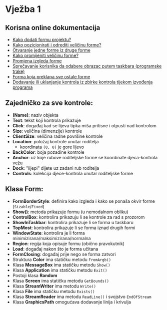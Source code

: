 # Vježba 1

## Korisna online dokumentacija

- [Kako dodati formu projektu?](https://learn.microsoft.com/en-us/dotnet/desktop/winforms/forms/how-to-add?view=netdesktop-8.0)
- [Kako pozicionirati i odrediti veličinu forme?](https://learn.microsoft.com/en-us/dotnet/desktop/winforms/forms/how-to-position-and-resize?view=netdesktop-8.0)
- [Otvaranje jedne forme iz druge forme](https://learn.microsoft.com/en-us/dotnet/api/system.windows.forms.form.show?view=windowsdesktop-8.0)
- [Kako promijeniti veličinu forme?](https://learn.microsoft.com/en-us/dotnet/desktop/winforms/how-to-resize-windows-forms?view=netframeworkdesktop-4.8)
- [Promjena izgleda forme](https://learn.microsoft.com/en-us/dotnet/desktop/winforms/changing-the-appearance-of-windows-forms?view=netframeworkdesktop-4.8)
- [Sprečavanje korisnika da odabere obrazac putem taskbara (programske trake)](https://learn.microsoft.com/en-us/dotnet/api/system.windows.forms.form.showintaskbar?view=windowsdesktop-8.0)
- [Forma koja preklapa sve ostale forme](https://learn.microsoft.com/en-us/dotnet/api/system.windows.forms.form.topmost?view=windowsdesktop-8.0)
- [Dodavanje ili uklanjanje kontrola iz zbirke kontrola tijekom izvođenja programa](https://learn.microsoft.com/en-us/dotnet/desktop/winforms/controls/how-to-add-to-or-remove-from-a-collection-of-controls-at-run-time?view=netframeworkdesktop-4.8)

## Zajedničko za sve kontrole:

- **(Name)**: naziv objekta
- **Text**: tekst koji kontrola prikazuje
- **Click**: događaj kad se lijeva tipka miša pritisne i otpusti nad kontrolom
- **Size**: veličina (dimenzije) kontrole
- **ClientSize**: veličina radne površine kontrole
- **Location**: položaj kontrole unutar roditelja 
  - koordinata `(0, 0)` je gore lijevo
- **BackColor**: boja pozadine kontrole
- **Anchor**: uz koje rubove roditeljske forme se koordinate djeca-kontrola vežu
- **Dock**: "lijepi" dijete uz zadani rub roditelja
- **Controls**: kolekcija djece-kontrola unutar roditeljske forme

## Klasa Form:
- **FormBorderStyle**: definira kako izgleda i kako se ponaša okvir forme (`Sizable`/`Fixed`)
- **Show()**: metoda prikazuje formu (u nemodalnom obliku)
- **ControlBox**: kontrolira prikazuju li se kontrole za rad s prozorom
- **ShowInTaskbar**: kontrolira prikazuje li se forma u taskbaru
- **TopMost**: kontrolira prikazuje li se forma iznad drugih formi
- **WindowState**: kontrolira je li forma minimizirana/maksimizirana/normalna
- **Region**: regija koja opisuje formu (obično pravokutnik)
- **Load**: događaj nakon što je forma učitana
- **FormClosing**: događaj prije nego se forma zatvori
- Struktura **Color** ima statičku metodu `FromArgb()`
- Klasa **MessageBox** ima statičku metodu `Show()`
- Klasa **Application** ima statičku metodu `Exit()`
- Postoji klasa **Random**
- Klasa **Screen** ima statičku metodu `GetBounds()`
- Klasa **StreamWriter** ima metodu `Write()`
- Klasa **File** ima statičku metodu `Exists()`
- Klasa **StreamReader** ima metodu `ReadLine()` i svojstvo `EndOfStream`
- Klasa **GraphicsPath** omogućava dodavanje linija i krivulja
